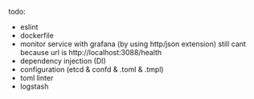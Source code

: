 todo:

- eslint
- dockerfile
- monitor service with grafana (by using http/json extension) still cant because url is http://localhost:3088/health
- dependency injection (DI)
- configuration (etcd & confd & .toml & .tmpl)
- toml linter
- logstash